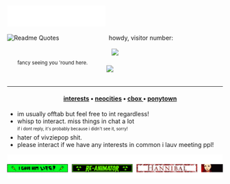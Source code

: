<img src="images/svg/header.svg"></img>

<img src="https://quotes-github-readme.vercel.app/api?type=horizontal&quote=You%20didn't%20attract%20a%20freak.%20You%20attracted%20a%20man%20with%20a%20freak%20on%20his%20back.%20There's%20nothing%20wrong%20with%20you...%20except%20your%20hair.%20Your%20hair%20is%20a%20trainwreck.&author=Will%20Graham,%20Red%20Dragon" alt="Readme Quotes" align="left">

<p align="center">
  howdy, visitor number: <br><br>
  <a href="https://shinminase.neocities.org/">
    <img src="https://profile-counter.glitch.me/{shinminase}/count.svg">
  </a>
  <br>
  <sub>fancy seeing you 'round here.</sub>
  <img src="https://33.media.tumblr.com/54be933300b8279a986cea6336e5afc5/tumblr_nqx4d7vWnF1rp0vkjo1_500.gif" width="50%" align="right" style="margin: 20px;">
  <br>
  <br>
  <br>
  <hr>
</p>

<p align="left">
  <ul>
    <h4 align="center">
      <a href="https://rentry.co/runoinchrests" target="_blank">interests</a> • <a href="https://shinminase.neocities.org/" target="_blank">neocities</a> • <a href="https://shinminase.neocities.org/computer/" target="_blank">cbox </a> • <a href="https://rentry.co/raidouxiv" target="_blank">ponytown</a>
    </h4>
    <li> im usually offtab but feel free to int regardless! </li>
    <li> whisp to interact. miss things in chat a lot</li>
    <sub><sup> if i dont reply, it's probably because i didn't see it, sorry! </sup></sub>
    <li> hater of vivziepop shit. </li>
    <li> please interact if we have any interests in common i lauv meeting ppl! </li>
  </ul>
</p>
<img src="images/svg/blinkiemarquee.svg"></img>
